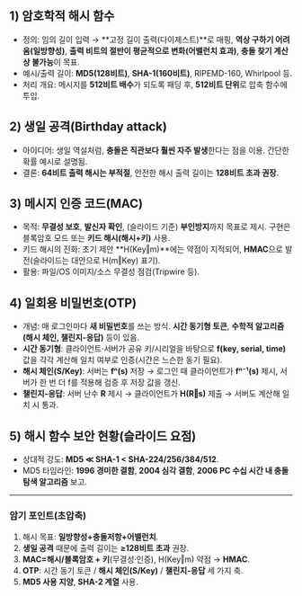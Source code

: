 ## 1) 암호학적 해시 함수

- 정의: 임의 길이 입력 → **고정 길이 출력(다이제스트)**로 매핑, **역상 구하기 어려움(일방향성)**, **출력 비트의 절반이 평균적으로 변화(어밸런치 효과)**, **충돌 찾기 계산상 불가능**이 목표.
- 예시/출력 길이: **MD5(128비트)**, **SHA-1(160비트)**, RIPEMD-160, Whirlpool 등.
- 처리 개요: 메시지를 **512비트 배수**가 되도록 패딩 후, **512비트 단위**로 압축 함수에 투입.

## 2) 생일 공격(Birthday attack)

- 아이디어: 생일 역설처럼, **충돌은 직관보다 훨씬 자주 발생**한다는 점을 이용. 간단한 확률 예시로 설명됨.
- 결론: **64비트 출력 해시는 부적절**, 안전한 해시 출력 길이는 **128비트 초과 권장**.

## 3) 메시지 인증 코드(MAC)

- 목적: **무결성 보호**, **발신자 확인**, (슬라이드 기준) **부인방지**까지 목표로 제시. 구현은 블록암호 모드 또는 **키드 해시(해시+키)** 사용.
- 키드 해시의 진화: 초기 제안 **H(Key‖m)**에는 약점이 지적되어, **HMAC**으로 발전(슬라이드는 대안으로 H(m‖Key) 표기).
- 활용: 파일/OS 이미지/소스 무결성 점검(Tripwire 등).

## 4) 일회용 비밀번호(OTP)

- 개념: 매 로그인마다 **새 비밀번호**를 쓰는 방식. **시간 동기형 토큰**, **수학적 알고리즘(해시 체인, 챌린지-응답)** 등이 있음.
- **시간 동기형**: 클라이언트·서버가 공유 키/시리얼을 바탕으로 **f(key, serial, time)** 값을 각각 계산해 일치 여부로 인증(시간은 느슨한 동기 필요).
- **해시 체인(S/Key)**: 서버는 **fⁿ(s)** 저장 → 로그인 때 클라이언트가 **fⁿ⁻¹(s)** 제시, 서버가 한 번 더 f를 적용해 검증 후 저장 값을 갱신.
- **챌린지-응답**: 서버 난수 **R** 제시 → 클라이언트가 **H(R‖s)** 제출 → 서버도 계산해 일치 시 통과.

## 5) 해시 함수 보안 현황(슬라이드 요점)

- 상대적 강도: **MD5 ≪ SHA-1 < SHA-224/256/384/512**.
- MD5 타임라인: **1996 경미한 결함**, **2004 심각 결함**, **2006 PC 수십 시간 내 충돌 탐색 알고리즘** 보고.

---

### 암기 포인트(초압축)

1. 해시 목표: **일방향성+충돌저항+어밸런치**.
2. **생일 공격** 때문에 출력 길이는 **≥128비트 초과** 권장.
3. **MAC=해시/블록암호 + 키**(무결성·인증), H(Key‖m) 약점 → **HMAC**.
4. **OTP**: 시간 동기 토큰 / **해시 체인(S/Key)** / **챌린지-응답** 세 가지 축.
5. **MD5 사용 지양**, **SHA-2 계열** 사용.